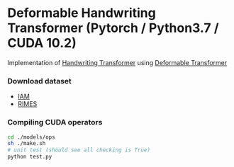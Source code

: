 # Deformable Handwriting Transformer (Pytorch / Python3.7 / CUDA 10.2)

Implementation of [Handwriting Transformer](https://arxiv.org/pdf/2104.03964.pdf) using [Deformable Transformer](https://arxiv.org/pdf/2010.04159.pdf)

### Download dataset
* [IAM](https://drive.google.com/file/d/1-aMqoCeq-sEfydBJd64VeBMuGnHKtKvp/view?usp=sharing)
* [RIMES](https://drive.google.com/file/d/13Zf7tsXSILDQ2el7wBY1jelRQiK_z-Ju/view?usp=sharing)

### Compiling CUDA operators
```bash
cd ./models/ops
sh ./make.sh
# unit test (should see all checking is True)
python test.py
```
